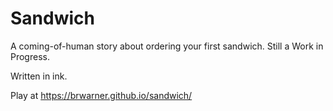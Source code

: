 # Sandwich

A coming-of-human story about ordering your first sandwich. Still a Work in Progress.

Written in ink.

Play at https://brwarner.github.io/sandwich/

